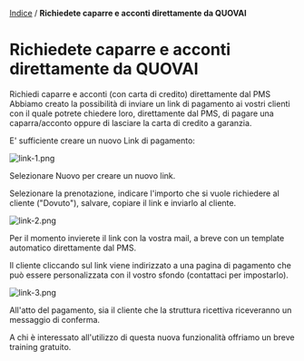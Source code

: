[Indice](index.html) / **Richiedete caparre e acconti direttamente da QUOVAI**

# Richiedete caparre e acconti direttamente da QUOVAI

Richiedi caparre e acconti (con carta di credito) direttamente dal PMS
Abbiamo creato la possibilità di inviare un link di pagamento ai vostri clienti con il quale potrete chiedere loro, direttamente dal PMS, di pagare una caparra/acconto oppure di lasciare la carta di credito a garanzia.

E' sufficiente creare un nuovo Link di pagamento:

 ![link-1.png](https://quovai.zendesk.com/hc/article_attachments/360005494057/link-1.png)

Selezionare Nuovo per creare un nuovo link.

Selezionare la prenotazione, indicare l'importo che si vuole richiedere al cliente ("Dovuto"), salvare, copiare il link e inviarlo al cliente.

 ![link-2.png](https://quovai.zendesk.com/hc/article_attachments/360005494077/link-2.png)

Per il momento invierete il link con la vostra mail, a breve con un template automatico direttamente dal PMS.

Il cliente cliccando sul link viene indirizzato a una pagina di pagamento che può essere personalizzata con il vostro sfondo (contattaci per impostarlo).

![link-3.png](https://quovai.zendesk.com/hc/article_attachments/360005494097/link-3.png)

All'atto del pagamento, sia il cliente che la struttura ricettiva riceveranno un messaggio di conferma.

A chi è interessato all'utilizzo di questa nuova funzionalità offriamo un breve training gratuito.